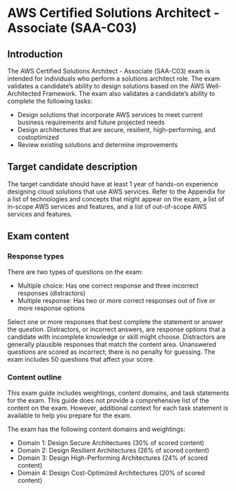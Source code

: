 # AWS Certified Solutions Architect - Associate (SAA-C03)

## Introduction

The AWS Certified Solutions Architect - Associate (SAA-C03) exam is intended for individuals who perform a solutions architect role.
The exam validates a candidate’s ability to design solutions based on the AWS Well-Architected Framework. The exam also validates a
candidate’s ability to complete the following tasks:

-   Design solutions that incorporate AWS services to meet current business requirements and future projected needs
-   Design architectures that are secure, resilient, high-performing, and costoptimized
-   Review existing solutions and determine improvements

## Target candidate description

The target candidate should have at least 1 year of hands-on experience designing cloud solutions that use AWS services. Refer to the
Appendix for a list of technologies and concepts that might appear on the exam, a list of in-scope AWS services and features, and a list
of out-of-scope AWS services and features.

## Exam content

### Response types

There are two types of questions on the exam:

-   Multiple choice: Has one correct response and three incorrect responses (distractors)
-   Multiple response: Has two or more correct responses out of five or more response options

Select one or more responses that best complete the statement or answer the question. Distractors, or incorrect answers, are response options
that a candidate with incomplete knowledge or skill might choose. Distractors are generally plausible responses that match the content area.
Unanswered questions are scored as incorrect; there is no penalty for guessing. The exam includes 50 questions that affect your score.

### Content outline

This exam guide includes weightings, content domains, and task statements for the exam. This guide does not provide a comprehensive list of
the content on the exam. However, additional context for each task statement is available to help you prepare for the exam.

The exam has the following content domains and weightings:

-   Domain 1: Design Secure Architectures (30% of scored content)
-   Domain 2: Design Resilient Architectures (26% of scored content)
-   Domain 3: Design High-Performing Architectures (24% of scored content)
-   Domain 4: Design Cost-Optimized Architectures (20% of scored content)

